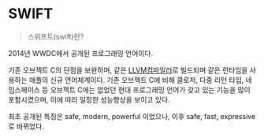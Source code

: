 # SWIFT

> 스위프트(swift)란?

2014년 WWDC에서 공개된 프로그래밍 언어이다.

기존 오브젝트 C의 단점을 보완하며, 같은 [LLVM컴파일러](http://kyejusung.com/2015/11/llvm%EC%9D%B4%EB%9E%80-clang-%EB%B9%84%ED%8A%B8%EC%BD%94%EB%93%9C-%ED%8F%AC%ED%95%A8/)로 빌드되며 같은 런타임을 사용하는 애플의 신규 언어체계이다. 기존 오브젝트 C에 비해 클로저, 다중 리턴 타입, 네임스페이스 등 오브젝트 C에는 없었던 현대 프로그래밍 언어가 갖고 있는 기능을 많이 포함시켰으며, 이에 따라 일정한 성능향상을 보이고 있다.

최초 공개된 특징은 safe, modern, powerful 이었으나, 이후 safe, fast, expressive로 바뀌었다.



